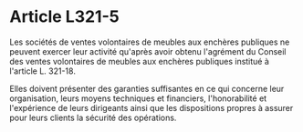# Article L321-5

Les sociétés de ventes volontaires de meubles aux enchères publiques ne peuvent exercer leur activité qu'après avoir obtenu l'agrément du Conseil des ventes volontaires de meubles aux enchères publiques institué à l'article L. 321-18.

Elles doivent présenter des garanties suffisantes en ce qui concerne leur organisation, leurs moyens techniques et financiers, l'honorabilité et l'expérience de leurs dirigeants ainsi que les dispositions propres à assurer pour leurs clients la sécurité des opérations.
